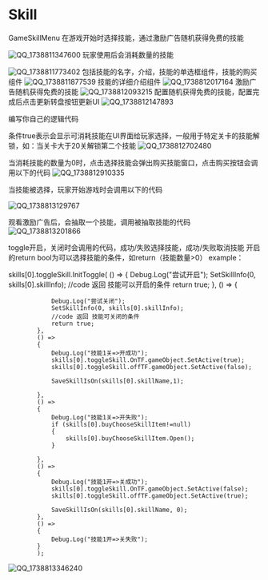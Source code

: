 # Skill
GameSkillMenu
在游戏开始时选择技能，通过激励广告随机获得免费的技能

![QQ_1738811347600](https://github.com/user-attachments/assets/d6e8c158-9c41-4391-8d44-0deb4ce7d420)
玩家使用后会消耗数量的技能

![QQ_1738811773402](https://github.com/user-attachments/assets/6503604a-22db-44ff-b328-d9a81059bd92)
包括技能的名字，介绍，技能的单选框组件，技能的购买组件
![QQ_1738811877539](https://github.com/user-attachments/assets/469d9d07-3bf4-41ec-af06-c98771685e2e)
技能的详细介绍组件
![QQ_1738812017164](https://github.com/user-attachments/assets/d2a70be9-713f-452f-9d93-60451d30bc53)
激励广告随机获得免费的技能
![QQ_1738812093215](https://github.com/user-attachments/assets/2976d4e3-334d-4774-8d9f-89b596610f2b)
配置随机获得免费的技能，配置完成后点击更新转盘按钮更新UI
![QQ_1738812147893](https://github.com/user-attachments/assets/12ad89a7-8675-4854-b427-88fbc4054bea)


编写你自己的逻辑代码

条件true表示会显示可消耗技能在UI界面给玩家选择，一般用于特定关卡的技能解锁，如：当关卡大于20关解锁第二个技能
![QQ_1738812702480](https://github.com/user-attachments/assets/7ef7e73e-5439-4188-bcb6-568fff8a0b88)

当消耗技能的数量为0时，点击选择技能会弹出购买技能窗口，点击购买按钮会调用以下的代码
![QQ_1738812910335](https://github.com/user-attachments/assets/cb00cfaf-23d9-4616-82b6-58939f2c34a5)

当技能被选择，玩家开始游戏时会调用以下的代码

![QQ_1738813129767](https://github.com/user-attachments/assets/f002ccec-e6da-4e84-9eae-48f22b55ed86)

观看激励广告后，会抽取一个技能，调用被抽取技能的代码
![QQ_1738813201866](https://github.com/user-attachments/assets/2c0ee847-a26e-4563-ac9a-fa622ffb7a17)


toggle开启，关闭时会调用的代码，成功/失败选择技能，成功/失败取消技能
开启的return bool为可以选择技能的条件，如return（技能数量>0）
example：


skills[0].toggleSkill.InitToggle(
            () =>
            {
                Debug.Log("尝试开启");
                SetSkillInfo(0, skills[0].skillInfo);
                //code 返回  技能可以开启的条件
                return true;
            },
            () =>
            {

                Debug.Log("尝试关闭");
                SetSkillInfo(0, skills[0].skillInfo);
                //code 返回 技能可关闭的条件
                return true;
            },
            () =>
            {
                Debug.Log("技能1关=>开成功");
                skills[0].toggleSkill.OnTF.gameObject.SetActive(true);
                skills[0].toggleSkill.offTF.gameObject.SetActive(false);

                SaveSkillIsOn(skills[0].skillName,1);

            },
            () =>
            {
                Debug.Log("技能1关=>开失败");
                if (skills[0].buyChooseSkillItem!=null)
                {
                    skills[0].buyChooseSkillItem.Open();
                }
               
            },
            () =>
            {
                Debug.Log("技能1开=>关成功");
                skills[0].toggleSkill.OnTF.gameObject.SetActive(false);
                skills[0].toggleSkill.offTF.gameObject.SetActive(true);
             
                SaveSkillIsOn(skills[0].skillName, 0);
            },
            () =>
            {
                Debug.Log("技能1开=>关失败");
            }
            );

![QQ_1738813346240](https://github.com/user-attachments/assets/49e6a7b9-87e9-4f10-acf8-6f6ac5b002bb)




